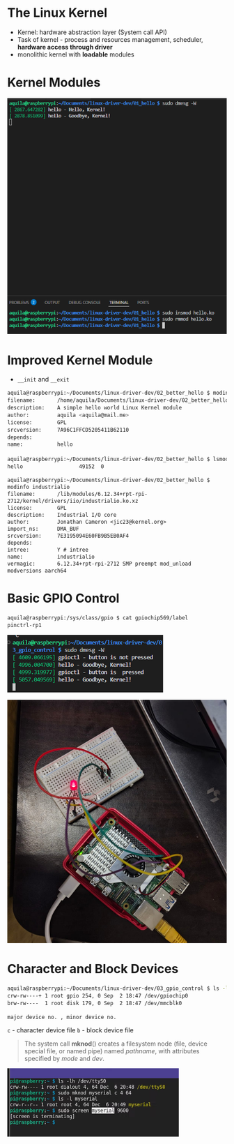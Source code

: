 # The Linux Kernel

- Kernel: hardware abstraction layer (System call API)
- Task of kernel - process and resources management, scheduler, **hardware access through driver**
- monolithic kernel with **loadable** modules

# Kernel Modules


![](./_assets/Pasted_image_20250828004805.png)

# Improved Kernel Module

- `__init` and `__exit`

```sh
aquila@raspberrypi:~/Documents/linux-driver-dev/02_better_hello $ modinfo hello.ko
filename:       /home/aquila/Documents/linux-driver-dev/02_better_hello/hello.ko
description:    A simple hello world Linux Kernel module
author:         aquila <aquila@mail.me>
license:        GPL
srcversion:     7A96C1FFCD5205411B62110
depends:        
name:           hello

aquila@raspberrypi:~/Documents/linux-driver-dev/02_better_hello $ lsmod | grep hello
hello                  49152  0
```

```
aquila@raspberrypi:~/Documents/linux-driver-dev/02_better_hello $ modinfo industrialio
filename:       /lib/modules/6.12.34+rpt-rpi-2712/kernel/drivers/iio/industrialio.ko.xz
license:        GPL
description:    Industrial I/O core
author:         Jonathan Cameron <jic23@kernel.org>
import_ns:      DMA_BUF
srcversion:     7E3195094E60FB9B5EB0AF4
depends:        
intree:         Y # intree
name:           industrialio
vermagic:       6.12.34+rpt-rpi-2712 SMP preempt mod_unload modversions aarch64
```

# Basic GPIO Control

```sh
aquila@raspberrypi:/sys/class/gpio $ cat gpiochip569/label
pinctrl-rp1
```
 
![](./_assets/Pasted_image_20250902201257.png)

![](./_assets/gpio-ckt.jpg)

# Character and Block Devices


```sh
aquila@raspberrypi:~/Documents/linux-driver-dev/03_gpio_control $ ls -l /dev/mmcblk0 /dev/gpiochip0
crw-rw----+ 1 root gpio 254, 0 Sep  2 18:47 /dev/gpiochip0
brw-rw----  1 root disk 179, 0 Sep  2 18:47 /dev/mmcblk0
```

`major device no. , minor device no.`

`c` - character device file
`b` - block device file

>  The system call **mknod**() creates a filesystem node (file, device special file, or named pipe) named _pathname_, with attributes specified by _mode_ and _dev_.

![](./_assets/Pasted_image_20250902205426.png)
